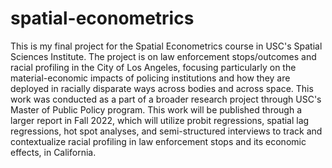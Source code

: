 # spatial-econometrics
This is my final project for the Spatial Econometrics course in USC's Spatial Sciences Institute. 
The project is on law enforcement stops/outcomes and racial profiling in the City of Los Angeles, focusing particularly on the material-economic impacts of 
policing institutions and how they are deployed in racially disparate ways across bodies and across space. This work was conducted as a part of a broader research project through USC's Master of Public Policy program. This work will be published through a larger report in Fall 2022, which will utilize probit regressions, spatial lag regressions, hot spot analyses, and semi-structured interviews to track and contextualize racial profiling in law enforcement stops and its economic effects, in California. 
